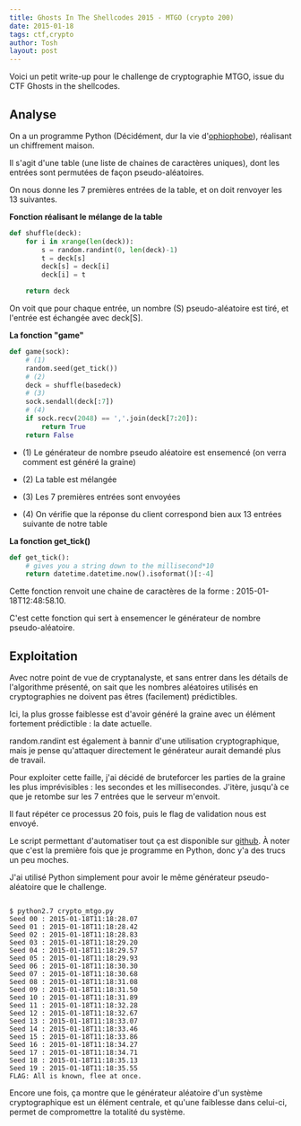 ```yaml
---
title: Ghosts In The Shellcodes 2015 - MTGO (crypto 200)
date: 2015-01-18
tags: ctf,crypto
author: Tosh
layout: post
---
```


Voici un petit write-up pour le challenge de cryptographie MTGO, issue du CTF Ghosts in the shellcodes.

## Analyse

On a un programme Python (Décidément, dur la vie  d'[ophiophobe](https://fr.wikipedia.org/wiki/Ophiophobie)), réalisant un chiffrement maison.

Il s'agit d'une table (une liste de chaines de caractères uniques), dont les entrées sont permutées de façon pseudo-aléatoires.

On nous donne les 7 premières entrées de la table, et on doit renvoyer les 13 suivantes.

**Fonction réalisant le mélange de la table**

```python
def shuffle(deck):
	for i in xrange(len(deck)):
		s = random.randint(0, len(deck)-1)
		t = deck[s]
		deck[s] = deck[i]
		deck[i] = t

	return deck

```

On voit que pour chaque entrée, un nombre (S) pseudo-aléatoire est tiré, et l'entrée est échangée avec deck[S].

**La fonction "game"**

```python
def game(sock):
	# (1)
	random.seed(get_tick())
	# (2)
	deck = shuffle(basedeck)
	# (3)
	sock.sendall(deck[:7])
	# (4)
	if sock.recv(2048) == ','.join(deck[7:20]):
		return True
	return False
```

- (1) Le générateur de nombre pseudo aléatoire est ensemencé (on verra comment est généré la graine)

- (2) La table est mélangée

- (3) Les 7 premières entrées sont envoyées

- (4) On vérifie que la réponse du client correspond bien aux 13 entrées suivante de notre table


**La fonction get_tick()**

```python
def get_tick():
	# gives you a string down to the millisecond*10
	return datetime.datetime.now().isoformat()[:-4]

```

Cette fonction renvoit une chaine de caractères de la forme : 2015-01-18T12:48:58.10.

C'est cette fonction qui sert à ensemencer le générateur de nombre pseudo-aléatoire.


## Exploitation

Avec notre point de vue de cryptanalyste, et sans entrer dans les détails de l'algorithme présenté, on sait que les nombres aléatoires utilisés en cryptographies ne doivent pas êtres (facilement) prédictibles.

Ici, la plus grosse faiblesse est d'avoir généré la graine avec un élément fortement prédictible : la date actuelle.

random.randint est également à bannir d'une utilisation cryptographique, mais je pense qu'attaquer directement le générateur aurait demandé plus de travail.


Pour exploiter cette faille, j'ai décidé de bruteforcer les parties de la graine les plus imprévisibles : les secondes et les millisecondes. J'itère, jusqu'à ce que je retombe sur les 7 entrées que le serveur m'envoit.

Il faut répéter ce processus 20 fois, puis le flag de validation nous est envoyé.

Le script permettant d'automatiser tout ça est disponible sur [github](https://github.com/t00sh/ctf/blob/master/gits_2015/crypto_mtgo.py). À noter que c'est la première fois que je programme en Python, donc y'a des trucs un peu moches.

J'ai utilisé Python simplement pour avoir le même générateur pseudo-aléatoire que le challenge.

```

$ python2.7 crypto_mtgo.py
Seed 00 : 2015-01-18T11:18:28.07
Seed 01 : 2015-01-18T11:18:28.42
Seed 02 : 2015-01-18T11:18:28.83
Seed 03 : 2015-01-18T11:18:29.20
Seed 04 : 2015-01-18T11:18:29.57
Seed 05 : 2015-01-18T11:18:29.93
Seed 06 : 2015-01-18T11:18:30.30
Seed 07 : 2015-01-18T11:18:30.68
Seed 08 : 2015-01-18T11:18:31.08
Seed 09 : 2015-01-18T11:18:31.50
Seed 10 : 2015-01-18T11:18:31.89
Seed 11 : 2015-01-18T11:18:32.28
Seed 12 : 2015-01-18T11:18:32.67
Seed 13 : 2015-01-18T11:18:33.07
Seed 14 : 2015-01-18T11:18:33.46
Seed 15 : 2015-01-18T11:18:33.86
Seed 16 : 2015-01-18T11:18:34.27
Seed 17 : 2015-01-18T11:18:34.71
Seed 18 : 2015-01-18T11:18:35.13
Seed 19 : 2015-01-18T11:18:35.55
FLAG: All is known, flee at once.

```

Encore une fois, ça montre que le générateur aléatoire d'un système cryptographique est un élément centrale, et qu'une faiblesse dans celui-ci, permet de compromettre la totalité du système.
